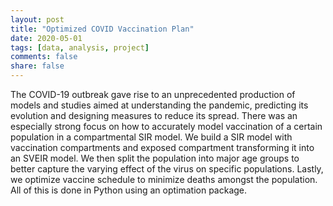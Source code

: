 ```yaml
---
layout: post
title: "Optimized COVID Vaccination Plan"
date: 2020-05-01
tags: [data, analysis, project]
comments: false
share: false
---
```

<p>The COVID-19 outbreak gave rise to an unprecedented production of models
and studies aimed at understanding the pandemic, predicting its evolution
and designing measures to reduce its spread. There was an especially strong focus on how to accurately model vaccination of a certain population in a compartmental SIR model. We build a SIR model with vaccination compartments and exposed compartment transforming it into an SVEIR model. We then split the population into major age groups to better capture the varying effect of the virus on specific populations. Lastly, we optimize vaccine schedule to minimize deaths amongst the population. All of this is done in Python using an optimation package. 
</p>




<figure>
	<a href="https://medium.com/@barbourww/the-rebound-how-covid-19-could-lead-to-worse-traffic-cb245a5b1da2"><img src="{{ site.url }}/images/medium_covid_screen.png" alt=""></a>
</figure>
